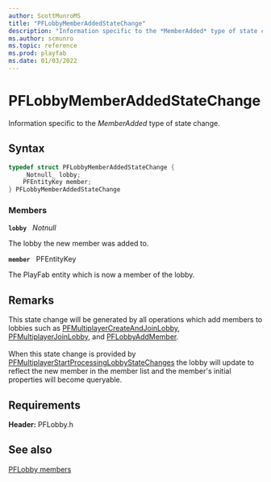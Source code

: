 ```yaml
---
author: ScottMunroMS
title: "PFLobbyMemberAddedStateChange"
description: "Information specific to the *MemberAdded* type of state change."
ms.author: scmunro
ms.topic: reference
ms.prod: playfab
ms.date: 01/03/2022
---
```


# PFLobbyMemberAddedStateChange  

Information specific to the *MemberAdded* type of state change.  

## Syntax  
  
```cpp
typedef struct PFLobbyMemberAddedStateChange {  
    _Notnull_ lobby;  
    PFEntityKey member;  
} PFLobbyMemberAddedStateChange  
```
  
### Members  
  
**`lobby`** &nbsp; _Notnull_  
  
The lobby the new member was added to.
  
**`member`** &nbsp; PFEntityKey  
  
The PlayFab entity which is now a member of the lobby.
  
## Remarks  
  
This state change will be generated by all operations which add members to lobbies such as [PFMultiplayerCreateAndJoinLobby](../functions/pfmultiplayercreateandjoinlobby.md), [PFMultiplayerJoinLobby](../functions/pfmultiplayerjoinlobby.md), and [PFLobbyAddMember](../functions/pflobbyaddmember.md). <br /><br /> When this state change is provided by [PFMultiplayerStartProcessingLobbyStateChanges](../functions/pfmultiplayerstartprocessinglobbystatechanges.md) the lobby will update to reflect the new member in the member list and the member's initial properties will become queryable.
  
## Requirements  
  
**Header:** PFLobby.h
  
## See also  
[PFLobby members](../pflobby_members.md)  

  
  
